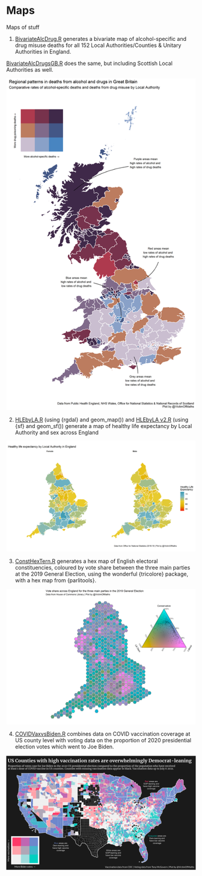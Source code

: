 # Maps
Maps of stuff

1) [BivariateAlcDrug.R](https://github.com/VictimOfMaths/Maps/blob/master/BivariateAlcDrug.R) generates a bivariate map of alcohol-specific and drug misuse deaths for all 152 Local Authorities/Counties & Unitary Authorities in England.

[BivariateAlcDrugsGB.R](https://github.com/VictimOfMaths/Maps/blob/master/BivariateAlcDrugGB.R) does the same, but including Scottish Local Authorities as well.

![Bivariate alcohol and drug death map](https://github.com/VictimOfMaths/Maps/blob/master/BivariateAlcDrugsGB.png)

2) [HLEbyLA.R](https://github.com/VictimOfMaths/Maps/blob/master/HLEbyLA) (using {rgdal} and geom_map()) and [HLEbyLA v2.R](https://github.com/VictimOfMaths/Maps/blob/master/HLEbyLAv2.R) (using {sf} and geom_sf()) generate a map of healthy life expectancy by Local Authority and sex across England

![HLE map](https://github.com/VictimOfMaths/Maps/blob/master/HLEbyLA.png)

3) [ConstHexTern.R](https://github.com/VictimOfMaths/Maps/blob/master/ConstHexTern2019.R) generates a hex map of English electoral constituencies, coloured by vote share between the three main parties at the 2019 General Election, using the wonderful {tricolore} package, with a hex map from {parlitools}.

![Tricolore Hex Map](https://github.com/VictimOfMaths/Maps/blob/master/ConstHexTern2019.png)

4) [COVIDVaxvsBiden.R](https://github.com/VictimOfMaths/Maps/blob/master/COVIDVaxvsBiden.R) combines data on COVID vaccination coverage at US county level with voting data on the proportion of 2020 presidential election votes which went to Joe Biden.

![COVID Vax vs Biden Bivariate Map](https://github.com/VictimOfMaths/Maps/blob/master/COVIDVaxvsBidenMap.png)
